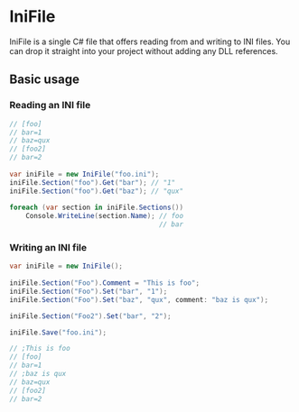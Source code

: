 ﻿
# IniFile

IniFile is a single C# file that offers reading from and writing to INI files.
You can drop it straight into your project without adding any DLL references.

## Basic usage

### Reading an INI file

```csharp
// [foo]
// bar=1
// baz=qux
// [foo2]
// bar=2
		
var iniFile = new IniFile("foo.ini");
iniFile.Section("foo").Get("bar"); // "1"
iniFile.Section("foo").Get("baz"); // "qux"
		
foreach (var section in iniFile.Sections())
	Console.WriteLine(section.Name); // foo
								     // bar
```

### Writing an INI file	

```csharp
var iniFile = new IniFile();
	
iniFile.Section("Foo").Comment = "This is foo";
iniFile.Section("Foo").Set("bar", "1");
iniFile.Section("Foo").Set("baz", "qux", comment: "baz is qux");

iniFile.Section("Foo2").Set("bar", "2");

iniFile.Save("foo.ini");

// ;This is foo
// [foo]
// bar=1
// ;baz is qux
// baz=qux
// [foo2]
// bar=2
```


